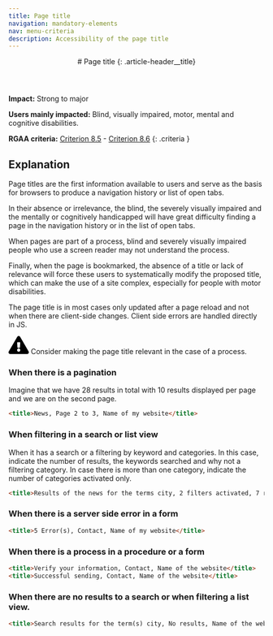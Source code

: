 ```yaml
---
title: Page title
navigation: mandatory-elements
nav: menu-criteria
description: Accessibility of the page title
---
```


<header>
# Page title
{: .article-header__title}
</header>

**Impact:** Strong to major

**Users mainly impacted:** Blind, visually impaired, motor, mental and cognitive disabilities.

**RGAA criteria:** [Criterion 8.5](https://www.numerique.gouv.fr/publications/rgaa-accessibilite/methode-rgaa/criteres/#crit-8-5) - [Criterion 8.6](https://www.numerique.gouv.fr/publications/rgaa-accessibilite/methode-rgaa/criteres/#crit-8-6)
{: .criteria }

## Explanation

Page titles are the first information available to users and serve as the basis for browsers to produce a navigation history or list of open tabs.

In their absence or irrelevance, the blind, the severely visually impaired and the mentally or cognitively handicapped will have great difficulty finding a page in the navigation history or in the list of open tabs.

When pages are part of a process, blind and severely visually impaired people who use a screen reader may not understand the process.

Finally, when the page is bookmarked, the absence of a title or lack of relevance will force these users to systematically modify the proposed title, which can make the use of a site complex, especially for people with motor disabilities.

The page title is in most cases only updated after a page reload and not when there are client-side changes. Client side errors are handled directly in JS.

<div class="important">
<svg role="img" aria-label="Important" xmlns="http://www.w3.org/2000/svg" viewBox="0 0 576 512" width="40" height="36"><title>Important</title><path d="M569.517 440.013C587.975 472.007 564.806 512 527.94 512H48.054c-36.937 0-59.999-40.055-41.577-71.987L246.423 23.985c18.467-32.009 64.72-31.951 83.154 0l239.94 416.028zM288 354c-25.405 0-46 20.595-46 46s20.595 46 46 46 46-20.595 46-46-20.595-46-46-46zm-43.673-165.346l7.418 136c.347 6.364 5.609 11.346 11.982 11.346h48.546c6.373 0 11.635-4.982 11.982-11.346l7.418-136c.375-6.874-5.098-12.654-11.982-12.654h-63.383c-6.884 0-12.356 5.78-11.981 12.654z"/></svg>
Consider making the page title relevant in the case of a process.
</div>

### When there is a pagination

Imagine that we have 28 results in total with 10 results displayed per page and we are on the second page.

```html
<title>News, Page 2 to 3, Name of my website</title>
```

### When filtering in a search or list view

When it has a search or a filtering by keyword and categories. In this case, indicate the number of results, the keywords searched and why not a filtering category. In case there is more than one category, indicate the number of categories activated only.

```html
<title>Results of the news for the terms city, 2 filters activated, 7 results, Page 1 to 2, Name of my website</title>
```

### When there is a server side error in a form
```html
<title>5 Error(s), Contact, Name of my website</title>
```

### When there is a process in a procedure or a form
```html
<title>Verify your information, Contact, Name of the website</title>
<title>Successful sending, Contact, Name of the website</title>
```

### When there are no results to a search or when filtering a list view.

```html
<title>Search results for the term(s) city, No results, Name of the website</title>
```

